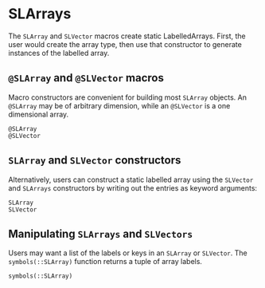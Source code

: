 # SLArrays

The `SLArray` and `SLVector` macros create static LabelledArrays.
First, the user would create the array type, then use that constructor to generate
instances of the labelled array.

## `@SLArray` and `@SLVector` macros

Macro constructors are convenient for building most `SLArray` objects. An
`@SLArray` may be of arbitrary dimension, while an `@SLVector` is a
one dimensional array.

```@docs
@SLArray
@SLVector
```

## `SLArray` and `SLVector` constructors

Alternatively, users can construct a static labelled array using the
`SLVector` and `SLArrays` constructors by writing out the entries as keyword arguments:

```@docs
SLArray
SLVector
```

## Manipulating `SLArrays` and `SLVectors`

Users may want a list of the labels or keys in an `SLArray` or `SLVector`.
The `symbols(::SLArray)` function returns a tuple of array labels.

```@docs
symbols(::SLArray)
```
